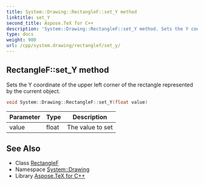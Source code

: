 ```yaml
---
title: System::Drawing::RectangleF::set_Y method
linktitle: set_Y
second_title: Aspose.TeX for C++
description: 'System::Drawing::RectangleF::set_Y method. Sets the Y coordinate of the upper left corner of the rectangle represented by the current object in C++.'
type: docs
weight: 900
url: /cpp/system.drawing/rectanglef/set_y/
---
```

## RectangleF::set_Y method


Sets the Y coordinate of the upper left corner of the rectangle represented by the current object.

```cpp
void System::Drawing::RectangleF::set_Y(float value)
```


| Parameter | Type | Description |
| --- | --- | --- |
| value | float | The value to set |

## See Also

* Class [RectangleF](../)
* Namespace [System::Drawing](../../)
* Library [Aspose.TeX for C++](../../../)
